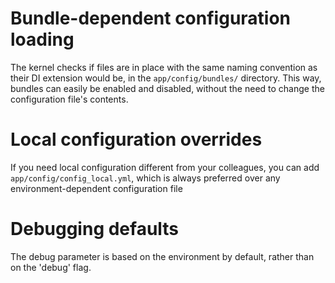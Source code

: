 # Bundle-dependent configuration loading

The kernel checks if files are in place with the same naming convention as their DI extension would be, in the 
`app/config/bundles/` directory. This way, bundles can easily be enabled and disabled, without the need to change the
configuration file's contents.

# Local configuration overrides

If you need local configuration different from your colleagues, you can add `app/config/config_local.yml`, which is
always preferred over any environment-dependent configuration file

# Debugging defaults

The debug parameter is based on the environment by default, rather than on the 'debug' flag.
